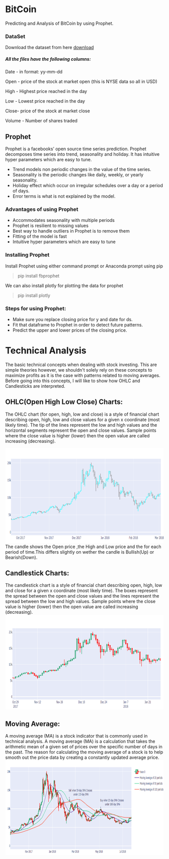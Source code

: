 # BitCoin 
Predicting and Analysis of BitCoin by using Prophet.
### DataSet
Download the dataset from here
  [download](https://finance.yahoo.com/quote/BTC-USD/history?period1=1443484800&period2=1601337600&interval=1d&filter=history&frequency=1d)
  
##### All the files have the following columns:

Date - in format: yy-mm-dd

Open - price of the stock at market open (this is NYSE data so all in USD)

High - Highest price reached in the day

Low  - Lowest price reached in the day

Close- price of the stock at market close

Volume - Number of shares traded 
## Prophet
Prophet is a facebooks’ open source time series prediction. Prophet decomposes time series into trend, seasonality and holiday. It has intuitive hyper parameters which are easy to tune.
* Trend models non periodic changes in the value of the time series.</br>
* Seasonality is the periodic changes like daily, weekly, or yearly seasonality.</br>
* Holiday effect which occur on irregular schedules over a day or a period of days.</br>
* Error terms is what is not explained by the model.</br>

### Advantages of using Prophet
* Accommodates seasonality with multiple periods
* Prophet is resilient to missing values
* Best way to handle outliers in Prophet is to remove them
* Fitting of the model is fast
* Intuitive hyper parameters which are easy to tune


### Installing Prophet
Install Prophet using either command prompt or Anaconda prompt using pip
> pip install fbprophet

We can also install plotly for plotting the data for prophet
> pip install plotly


### Steps for using Prophet:
* Make sure you replace closing price for y and date for ds.
* Fit that dataframe to Prophet in order to detect future patterns.
* Predict the upper and lower prices of the closing price.

# Technical Analysis
The basic technical concepts when dealing with stock investing. This are simple theories however, we shouldn't solely rely on these concepts to maximize profits as it is the case with patterns related to moving averages. Before going into this concepts, I will like to show how OHLC and Candlesticks are interpreted.
## OHLC(Open High Low Close) Charts:
The OHLC chart (for open, high, low and close) is a style of financial chart describing open, high, low and close values for a given x coordinate (most likely time). The tip of the lines represent the low and high values and the horizontal segments represent the open and close values. Sample points where the close value is higher (lower) then the open value are called increasing (decreasing).

<img src=https://github.com/Monishraj50/BitCoin/blob/master/img/OHLC.png height =300>
The candle shows the Open price ,the High and Low price and the for each period of time.This differs slightly on wether the candle is Bullish(Up) or Bearish(Down).

## Candlestick Charts:
The candlestick chart is a style of financial chart describing open, high, low and close for a given x coordinate (most likely time). The boxes represent the spread between the open and close values and the lines represent the spread between the low and high values. Sample points where the close value is higher (lower) then the open value are called increasing (decreasing).
<img src=https://github.com/Monishraj50/BitCoin/blob/master/img/CandleStick.png height =300>
## Moving Average:
A moving average (MA) is a stock indicator that is commonly used in technical analysis. A moving average (MA) is a calculation that takes the arithmetic mean of a given set of prices over the specific number of days in the past. The reason for calculating the moving average of a stock is to help smooth out the price data by creating a constantly updated average price.
<img src=https://github.com/Monishraj50/BitCoin/blob/master/img/MovingAvg.png height =300>

